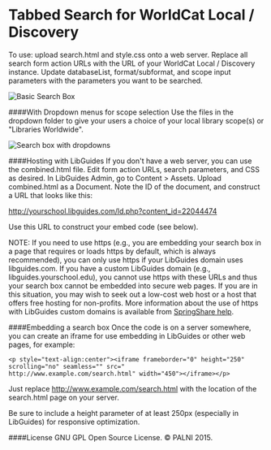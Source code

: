 Tabbed Search for WorldCat Local / Discovery
============================================

To use:  upload search.html and style.css onto a web server.  Replace all search form action URLs with the URL of your WorldCat Local / Discovery instance.  Update databaseList, format/subformat, and scope input parameters with the parameters you want to be searched.

![Basic Search Box](https://raw.githubusercontent.com/lpmagnuson/discovery-tabbed-search/master/images/search1.png)

####With Dropdown menus for scope selection
Use the files in the dropdown folder to give your users a choice of your local library scope(s) or "Libraries Worldwide".

![Search box with dropdowns](https://raw.githubusercontent.com/lpmagnuson/discovery-tabbed-search/master/images/dropdown.png)

####Hosting with LibGuides
If you don't have a web server, you can use the combined.html file.  Edit form action URLs, search parameters, and CSS as desired.  In LibGuides Admin, go to Content > Assets.  Upload combined.html as a Document.  Note the ID of the document, and construct a URL that looks like this:

http://yourschool.libguides.com/ld.php?content_id=22044474   

Use this URL to construct your embed code (see below).

NOTE: If you need to use https (e.g., you are embedding your search box in a page that requires or loads https by default, which is always recommended), you can only use https if your LibGuides domain uses libguides.com.  If you have a custom LibGuides domain (e.g., libguides.yourschool.edu), you cannot use https with these URLs and thus your search box cannot be embedded into secure web pages.  If you are in this situation, you may wish to seek out a low-cost web host or a host that offers free hosting for non-profits.  More information about the use of https with LibGuides custom domains is available from [SpringShare help](http://guidefaq.com/a.php?qid=43801).  

####Embedding a search box
Once the code is on a server somewhere, you can create an iframe for use embedding in LibGuides or other web pages, for example:
```
<p style="text-align:center"><iframe frameborder="0" height="250" scrolling="no" seamless="" src="
http://www.example.com/search.html" width="450"></iframe></p>
```
Just replace http://www.example.com/search.html with the location of the search.html page on your server.

Be sure to include a height parameter of at least 250px (especially in LibGuides) for responsive optimization.

####License
GNU GPL Open Source License.  &copy; PALNI 2015.
